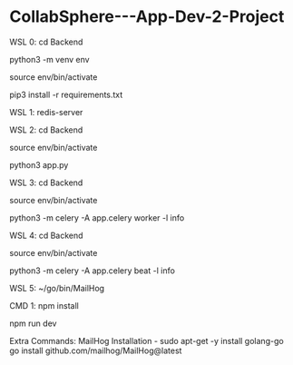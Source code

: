 # CollabSphere---App-Dev-2-Project

WSL 0:
cd Backend

python3 -m venv env

source env/bin/activate

pip3 install -r requirements.txt

WSL 1:
redis-server


WSL 2:
cd Backend

source env/bin/activate

python3 app.py


WSL 3:
cd Backend

source env/bin/activate

python3 -m celery -A app.celery worker -l info


WSL 4:
cd Backend

source env/bin/activate

python3 -m celery -A app.celery beat -l info


WSL 5:
~/go/bin/MailHog




CMD 1:
npm install

npm run dev






Extra Commands:
MailHog Installation -
sudo apt-get -y install golang-go
go install github.com/mailhog/MailHog@latest
